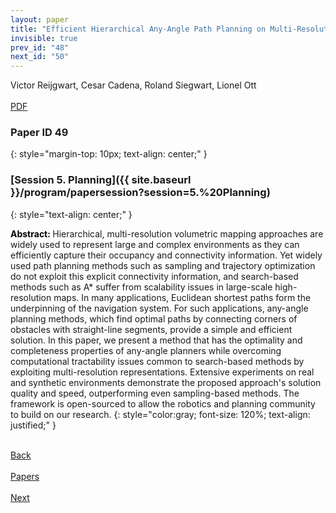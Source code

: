 ```yaml
---
layout: paper
title: "Efficient Hierarchical Any-Angle Path Planning on Multi-Resolution 3D Grids"
invisible: true
prev_id: "48"
next_id: "50"
---
```

<div class="paper-authors">
  <div class="paper-author-box">
    <div class="paper-author-name">Victor Reijgwart, Cesar Cadena, Roland Siegwart, Lionel Ott</div>
    <div class="paper-author-uni"></div>
  </div>
</div>

<div class="paper-pdf-modern">
  <div class="paper-menu-icon">
    <a href="https://www.roboticsproceedings.org/rss21/p049.pdf" title="Download PDF" target="_blank">
      <i class="fa fa-file-pdf-o"></i><br>
      <span class="paper-menu-label">PDF</span>
    </a>
  </div>
</div>

### Paper ID 49
{: style="margin-top: 10px; text-align: center;" }

### [Session 5. Planning]({{ site.baseurl }}/program/papersession?session=5.%20Planning)
{: style="text-align: center;" }

<b style="color: black;">Abstract: </b>Hierarchical, multi-resolution volumetric mapping approaches are widely used to represent large and complex environments as they can efficiently capture their occupancy and connectivity information. Yet widely used path planning methods such as sampling and trajectory optimization do not exploit this explicit connectivity information, and search-based methods such as A* suffer from scalability issues in large-scale high-resolution maps. In many applications, Euclidean shortest paths form the underpinning of the navigation system. For such applications, any-angle planning methods, which find optimal paths by connecting corners of obstacles with straight-line segments, provide a simple and efficient solution. In this paper, we present a method that has the optimality and completeness properties of any-angle planners while overcoming computational tractability issues common to search-based methods by exploiting multi-resolution representations. Extensive experiments on real and synthetic environments demonstrate the proposed approach's solution quality and speed, outperforming even sampling-based methods. The framework is open-sourced to allow the robotics and planning community to build on our research.
{: style="color:gray; font-size: 120%; text-align: justified;" }

<div class="paper-menu">
  <div class="paper-menu-inner">
    <a href="{{ site.baseurl }}/program/papers/48/" title="Previous Paper">
            <div class="paper-menu-icon">
                <i class="fa fa-chevron-left"></i><br>
                <span class="paper-menu-label">Back</span>
            </div>
        </a>
    <a href="{{ site.baseurl }}/program/papers" title="All Papers">
      <div class="paper-menu-icon">
        <i class="fa fa-list"></i><br>
        <span class="paper-menu-label">Papers</span>
      </div>
    </a>
    <a href="{{ site.baseurl }}/program/papers/50/" title="Next Paper">
            <div class="paper-menu-icon">
                <i class="fa fa-chevron-right"></i><br>
                <span class="paper-menu-label">Next</span>
            </div>
        </a>
  </div>
</div>
